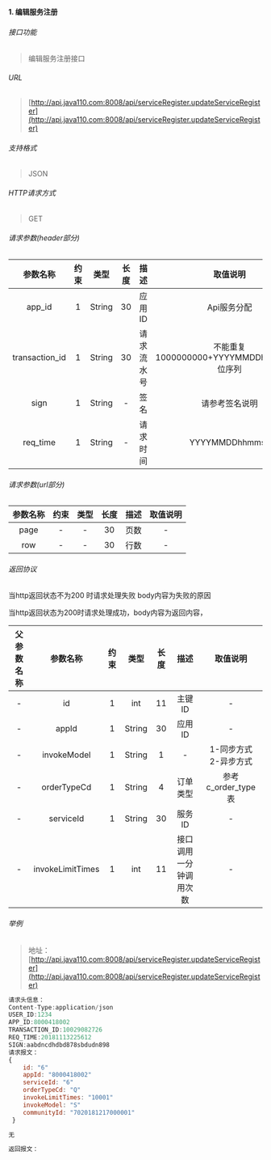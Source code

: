 

**1\. 编辑服务注册**
###### 接口功能
> 编辑服务注册接口

###### URL
> [http://api.java110.com:8008/api/serviceRegister.updateServiceRegister](http://api.java110.com:8008/api/serviceRegister.updateServiceRegister)

###### 支持格式
> JSON

###### HTTP请求方式
> GET

###### 请求参数(header部分)
|参数名称|约束|类型|长度|描述|取值说明|
| :-: | :-: | :-: | :-: | :-: | :-:|
|app_id|1|String|30|应用ID|Api服务分配                      |
|transaction_id|1|String|30|请求流水号|不能重复 1000000000+YYYYMMDDhhmmss+6位序列 |
|sign|1|String|-|签名|请参考签名说明|
|req_time|1|String|-|请求时间|YYYYMMDDhhmmss|

###### 请求参数(url部分)
|参数名称|约束|类型|长度|描述|取值说明|
| :-: | :-: | :-: | :-: | :-: | :-: |
|page|-|-|30|页数|-|
|row|-|-|30|行数|-|

###### 返回协议

当http返回状态不为200 时请求处理失败 body内容为失败的原因

当http返回状态为200时请求处理成功，body内容为返回内容，

|父参数名称|参数名称|约束|类型|长度|描述|取值说明|
| :-: | :-: | :-: | :-: | :-: | :-: | :-: |
|-|id|1|int|11|主键ID|-|
|-|appId|1|String|30|应用ID|-|
|-|invokeModel|1|String|1|-|1-同步方式 2-异步方式|
|-|orderTypeCd|1|String|4|订单类型|参考c_order_type表|
|-|serviceId|1|String|30|服务ID|-|
|-|invokeLimitTimes|1|int|11|接口调用一分钟调用次数|-|


		
###### 举例
> 地址：[http://api.java110.com:8008/api/serviceRegister.updateServiceRegister](http://api.java110.com:8008/api/serviceRegister.updateServiceRegister)

``` javascript
请求头信息：
Content-Type:application/json
USER_ID:1234
APP_ID:8000418002
TRANSACTION_ID:10029082726
REQ_TIME:20181113225612
SIGN:aabdncdhdbd878sbdudn898
请求报文：
{
 	id: "6"
    appId: "8000418002"
    serviceId: "6"
    orderTypeCd: "Q"
    invokeLimitTimes: "10001"
    invokeModel: "S"
    communityId: "7020181217000001"
 }

无

返回报文：
 

```
